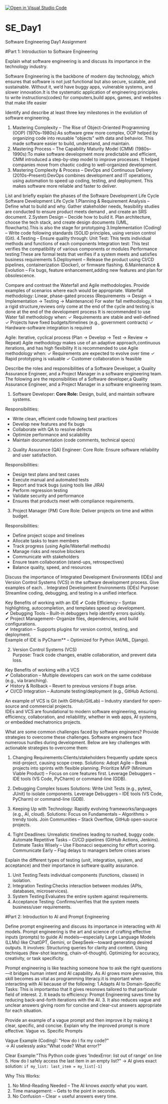 [![Open in Visual Studio Code](https://classroom.github.com/assets/open-in-vscode-2e0aaae1b6195c2367325f4f02e2d04e9abb55f0b24a779b69b11b9e10269abc.svg)](https://classroom.github.com/online_ide?assignment_repo_id=18914939&assignment_repo_type=AssignmentRepo)
# SE_Day1
Software Engineering Day1 Assignment

#Part 1: Introduction to Software Engineering

Explain what software engineering is and discuss its importance in the technology industry.

Software Engineering is the backbone of modern day technology, which ensures that software is not just functional but also secure, scalable, and sustainable. Without it, we’d have buggy apps, vulnerable systems, and slower innovation.It is the systematic application of engineering principles to write instructions(codes) for computers,build apps, games, and websites that make life easier


Identify and describe at least three key milestones in the evolution of software engineering.

1. Mastering Complexity – The Rise of Object-Oriented Programming (OOP) (1970s–1980s):As software grew more complex, OOP helped by organizing code into reusable "objects" with data and behavior. This made software easier to build, understand, and maintain.
2. Mastering Process – The Capability Maturity Model (CMM) (1980s–1990s):To make software development more predictable and efficient, CMM introduced a step-by-step model to improve processes. It helped companies move from chaotic coding to well-organized development.
3. Mastering Complexity & Process – DevOps and Continuous Delivery (2010s–Present):DevOps combines development and IT operations, using automation to speed up coding, testing, and deployment. This makes software more reliable and faster to deliver.


List and briefly explain the phases of the Software Development Life Cycle
Software Development Life  Cycle
1.Planning & Requirement Analysis – Define what to build and why. Gather stakeholder needs, feasibility studies are conducted to ensure product meets demand , and create an SRS document. 
2.System Design – Decide how to build it. Plan architecture, choose the tech stack, and create design documents (UML, flowcharts).This is also the stage for prototyping
3.Implementation (Coding) – Write code following standards (SOLID principles, using version control (Git). 
4.Testing – Ensure quality through:
Unit Test: This tests individual methods and functions of each components
Integration test: This test verifies the compatibility of various components or modules 
Performance testing:These are formal tests that verifies if a system meets and satisfies business requirements
5.Deployment – Release the product using CI/CD pipelines, containerization (Docker), or firmware flashing.
6.Maintenance & Evolution – Fix bugs, feature enhancement,adding new features and plan for obsolescence. 


Compare and contrast the Waterfall and Agile methodologies. Provide examples of scenarios where each would be appropriate.
Waterfall methodology: Linear, phase-gated process (Requirements → Design → Implementation → Testing → Maintenance)
For water fall methodology,it has a rigid structure,reviews only come at the end of the cycle and testing is done at the end of the development process
It is recommended to use Water fall methodology  when:
✓ Requirements are stable and well-defined
✓ Projects have fixed budgets/timelines (e.g., government contracts)
✓ Hardware-software integration is required 



Agile: Iterative, cyclical process (Plan → Develop → Test → Review → Repeat)
Agile methodology makes use of an adaptive approach,continuous iterations, and has high flexibility
It is recommended to use Agile methodology when:
✓ Requirements are expected to evolve over time
✓ Rapid prototyping is valuable
✓ Customer collaboration is feasible


Describe the roles and responsibilities of a Software Developer, a Quality Assurance Engineer, and a Project Manager in a software engineering team.
The folowing are the reponsibilities of a Software developer,a Quality Assurance Engineer, and a Project Manager in a software engineering team.
1. Software Developer:
**Core Role:** Design, build, and maintain software systems.  

Responsibilities:  
- Write clean, efficient code following best practices  
- Develop new features and fix bugs  
- Collaborate with QA to resolve defects    
- Optimize performance and scalability  
- Maintain documentation (code comments, technical specs)  

2. Quality Assurance (QA) Engineer: 
Core Role: Ensure software reliability and user satisfaction.  

Responsibilities:
- Design test plans and test cases  
- Execute manual and automated tests  
- Report and track bugs (using tools like JIRA)  
- Perform regression testing  
- Validate security and performance  
- Ensures that products meet with compliance requirements.  


3. Project Manager (PM)
Core Role: Deliver projects on time and within budget.  

Responsibilities:  
- Define project scope and timelines  
- Allocate tasks to team members  
- Track progress (using Agile/Waterfall methods)  
- Manage risks and resolve blockers  
- Communicate with stakeholders  
- Ensure team collaboration (stand-ups, retrospectives)  
- Balance quality, speed, and resources


Discuss the importance of Integrated Development Environments (IDEs) and Version Control Systems (VCS) in the software development process. Give examples of each.
. Integrated Development Environments (IDEs) 
Purpose: Streamline coding, debugging, and testing in a unified interface.  

Key Benefits of working with an IDE
✔ Code Efficiency – Syntax highlighting, autocompletion, and templates speed up development.  
✔ Debugging Tools – Built-in debuggers help identify errors quickly.  
✔ Project Management– Organize files, dependencies, and build configurations.  
✔ Integration – Supports plugins for version control, testing, and deployment.  
Example of IDE is PyCharm** – Optimized for Python (AI/ML, Django).  


2. Version Control Systems (VCS)  
Purpose: Track code changes, enable collaboration, and prevent data loss.  

Key Benefits  of workimg with a VCS  
✔ Collaboration – Multiple developers can work on the same codebase (e.g., via branching).  
✔ History & Rollback – Revert to previous versions if bugs arise.  
✔ CI/CD Integration – Automate testing/deployment (e.g., GitHub Actions).  

An example of VCS is Git (with GitHub/GitLab) – Industry standard for open-source and commercial projects.  
IDEs and VCS are foundational to modern software engineering, ensuring efficiency, collaboration, and reliabilitty, whether in web apps, AI systems, or embedded mechatronics projects.  


What are some common challenges faced by software engineers? Provide strategies to overcome these challenges.
Software engineers face numerous hurdles during development. Below are key challenges with actionable strategies to overcome them:
1. Changing Requirements:Clients/stakeholders frequently update specs mid-project, causing scope creep.
Solutions:
Adopt Agile – Break projects into sprints with flexible planning.
Prioritize MVP (Minimum Viable Product) – Focus on core features first.
Leverage Debuggers – IDE tools (VS Code, PyCharm) or command-line (GDB).
2. Debugging Complex Issues
Solutions:
Write Unit Tests (e.g., pytest, JUnit) to isolate components.
Leverage Debuggers – IDE tools (VS Code, PyCharm) or command-line (GDB).
3. Keeping Up with Technology: Rapidly evolving frameworks/languages (e.g., AI, cloud).
Solutions:
Focus on Fundamentals – Algorithms > trendy tools.
Join Communities – Stack Overflow, GitHub open-source projects.

5. Tight Deadlines: Unrealistic timelines leading to rushed, buggy code.
Automate Repetitive Tasks – CI/CD pipelines (GitHub Actions, Jenkins).
Estimate Tasks Wisely – Use Fibonacci sequencing for effort scoring.
Communicate Early – Flag delays to managers before crises arises


Explain the different types of testing (unit, integration, system, and acceptance) and their importance in software quality assurance.
1. Unit Testing:Tests individual components (functions, classes) in isolation.
2. Integration Testing:Checks interaction between modules (APIs, databases, microservices).
3. System Testing:Evaluates the entire system against requirements.
4. Acceptance Testing: Confirms/verifies that  the system meets business/user requirements.


#Part 2: Introduction to AI and Prompt Engineering


Define prompt engineering and discuss its importance in interacting with AI models.
Prompt engineering is the art and science of crafting effective inputs (prompts) to guide AI models—especially Large Language Models (LLMs) like ChatGPT, Gemini, or DeepSeek—toward generating desired outputs. It involves:
Structuring queries for clarity and context.
Using techniques (few-shot learning, chain-of-thought).
Optimizing for accuracy, creativity, or task specificity.

 Prompt engineering is like teaching someone how to ask the right questions—it bridges human intent and AI capability. As AI grows more pervasive, this skill becomes as vital as programming literacy.it is important when interacting with AI because of the following:
1.Adapts AI to Domain-Specific Tasks: This is importantso that it gives resonsws tailored to that particular field of interest.
2. It keads to efficiency: Prompt Engineering saves time by reducing back-and-forth iterations with the AI.
3. It also reduces vague and unclear answers giving room for concise and clear-cut answers appropriate for each situation.


Provide an example of a vague prompt and then improve it by making it clear, specific, and concise. Explain why the improved prompt is more effective.
Vague vs. Specific Prompts 

Vague Example (Coding): 
"How do I fix my code?"  
→ AI uselessly asks:"What code? What error?"  

Clear Example:"This Python code gives 'IndexError: list out of range' on line 5. How do I safely access the last item in an empty list?" 
→ AI gives exact solution: `if my_list: last_item = my_list[-1]`

Why This Works:  
1. No Mind-Reading Needed – The AI knows *exactly* what you want.  
2. Time management: – Gets to the point in seconds.  
3. No Confusion – Clear = useful answers every time.  

